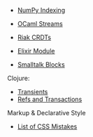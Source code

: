 


- [NumPy Indexing](http://docs.scipy.org/doc/numpy/user/basics.indexing.html)
- [OCaml Streams](https://ocaml.org/learn/tutorials/streams.html)
- [Riak CRDTs](http://docs.basho.com/riak/2.0.0/theory/concepts/crdts/)
- [Elixir Module](http://elixir-lang.org/docs/v1.1/elixir/Module.html)

- [Smalltalk Blocks](http://wiki.c2.com/?SmalltalkBlocksAndClosures)

Clojure:
- [Transients](http://clojure.org/reference/transients)
- [Refs and Transactions](http://clojure.org/reference/refs)

Markup & Declarative Style
- [List of CSS Mistakes](https://wiki.csswg.org/ideas/mistakes)
